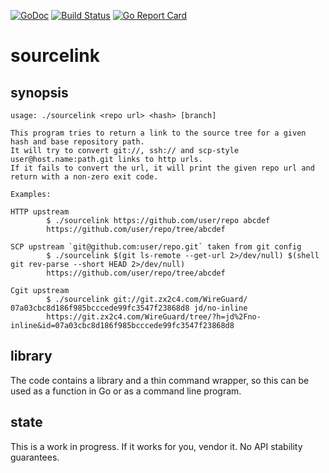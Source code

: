 [![GoDoc](https://godoc.org/github.com/CSCfi/qvain-sourcelink/lib?status.svg)](https://godoc.org/github.com/CSCfi/qvain-sourcelink/lib)
[![Build Status](https://travis-ci.org/CSCfi/qvain-sourcelink.svg?branch=master)](https://travis-ci.org/CSCfi/qvain-sourcelink)
[![Go Report Card](https://goreportcard.com/badge/github.com/CSCfi/qvain-sourcelink)](https://goreportcard.com/report/github.com/CSCfi/qvain-sourcelink)

# sourcelink

## synopsis
```
usage: ./sourcelink <repo url> <hash> [branch]

This program tries to return a link to the source tree for a given hash and base repository path.
It will try to convert git://, ssh:// and scp-style user@host.name:path.git links to http urls.
If it fails to convert the url, it will print the given repo url and return with a non-zero exit code.

Examples:

HTTP upstream
        $ ./sourcelink https://github.com/user/repo abcdef
        https://github.com/user/repo/tree/abcdef

SCP upstream `git@github.com:user/repo.git` taken from git config
        $ ./sourcelink $(git ls-remote --get-url 2>/dev/null) $(shell git rev-parse --short HEAD 2>/dev/null)
        https://github.com/user/repo/tree/abcdef

Cgit upstream
        $ ./sourcelink git://git.zx2c4.com/WireGuard/ 07a03cbc8d186f985bcccede99fc3547f23868d8 jd/no-inline
        https://git.zx2c4.com/WireGuard/tree/?h=jd%2Fno-inline&id=07a03cbc8d186f985bcccede99fc3547f23868d8

```

## library
The code contains a library and a thin command wrapper, so this can be used as a function in Go or as a command line program.

## state
This is a work in progress. If it works for you, vendor it. No API stability guarantees.
